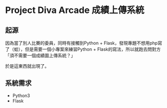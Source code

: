 # Project Diva Arcade 成績上傳系統

## 起源

因為當了別人比賽的委員，同時有接觸到Python + Flask，發現專題不想用php寫了（蛤），但是需要一個小專案來練習Python + Flask的寫法，所以就跑去問對方「須不需要一個成績圖上傳系統？」

於是這東西就出現了。

## 系統需求

* Python3
* Flask

